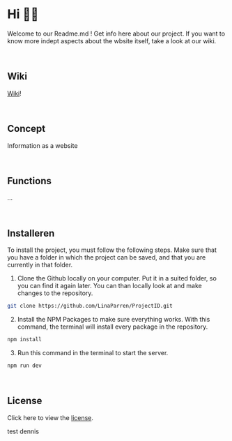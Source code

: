 # Hi 👋🏻

Welcome to our Readme.md !
Get info here about our project.
If you want to know more indept aspects about the wbsite itself, take a look at our wiki.

<br>

## Wiki
<a href ="https://github.com/LinaParren/ProjectID/wiki">Wiki</a>!

<br>

## Concept
Information as a website

<br>

## Functions
...

<br>

## Installeren
To install the project, you must follow the following steps. Make sure that you have a folder in which the project can be saved, and that you are currently in that folder. 

1. Clone the Github locally on your computer. Put it in a suited folder, so you can find it again later. You can than locally look at and make changes to the repository.
  ```sh
  git clone https://github.com/LinaParren/ProjectID.git
  ```

2. Install the NPM Packages to make sure everything works. With this command, the terminal will install every package in the repository. 
  ```sh
  npm install
  ```
 
3. Run this command in the terminal to start the server. 
  ```sh
  npm run dev
  ```

<br>

## License
Click here to view the <a href='https://github.com/LinaParren/ProjectID/blob/main/LICENSE'>license</a>.

test dennis